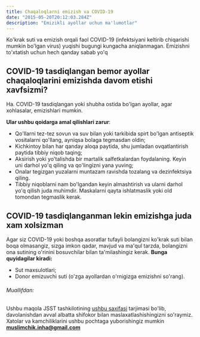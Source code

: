```yaml
---
title: Chaqaloqlarni emizish va COVID-19
date: "2015-05-20T20:12:03.284Z"
description: "Emizikli ayollar uchun ma'lumotlar"
---
```


Ko'krak suti va emizish orqali faol COVID-19 (infektsiyani keltirib chiqarishi mumkin bo'lgan virus) yuqishi bugungi kungacha aniqlanmagan. Emizishni to'xtatish uchun hech qanday sabab yo'q

## COVID-19 tasdiqlangan bemor ayollar chaqaloqlarini emizishda davom etishi xavfsizmi?

Ha. COVID-19 tasdiqlangan yoki shubha ostida bo'lgan ayollar, agar xohlasalar, emizishlari mumkin.

**Ular ushbu qoidarga amal qilishlari zarur**:
- Qo'llarni tez-tez sovun va suv bilan yoki tarkibida spirt bo'lgan antiseptik vositalarni qo'llang, ayniqsa bolaga tegmasdan oldin;
- Kichkintoy bilan har qanday aloqa paytida, shu jumladan ovqatlantirish paytida tibbiy niqob taqing;
- Aksirish yoki yo'talishda bir martalik salfetkalardan foydalaning. Keyin uni darhol yo'q qiling va qo'lingizni yana yuving;
- Onalar tegizgan yuzalarni muntazam ravishda tozalang va dezinfektsiya qiling.
- Tibbiy niqoblarni nam bo'lgandan keyin almashtirish va ularni darhol yo'q qilish juda muhimdir. Maskalarni qayta ishlatmaslik yoki old tomondan tegmaslik kerak.

## COVID-19 tasdiqlanganman lekin emizishga juda xam xolsizman

Agar siz COVID-19 yoki boshqa asoratlar tufayli bolangizni ko'krak suti bilan boqa olmasangiz, sizga imkon qadar, mavjud va ma'qul tarzda, bolangizni ona sutining o'rinini bosuvchilar bilan ta'milashingiz kerak. 
**Bunga quyidagilar kiradi:**

- Sut maxsulotlari;
- Donor emizuvchi suti (o'zga ayollardan o'rnigizga emizishni so'rang).


###### Muallifdan:

Ushbu maqola JSST tashkilotining [ushbu saxifasi](https://www.who.int/news-room/q-a-detail/q-a-dexamethasone-and-covid-19) tarjimasi bo'lib, davolanishdan avval albatta shifokor bilan maslaxatlashishingizni so'raymiz. Xatolar va kamchiliklarini ushbu pochtaga yuborishingiz mumkin **muslimchik.inha@gmail.com**
